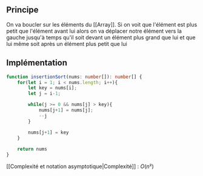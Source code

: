 ## Principe

On va boucler sur les éléments du [[Array]]. Si on voit que l'élément est plus petit que l'élément avant lui alors on va déplacer notre élément vers la gauche jusqu'à temps qu'il soit devant un élément plus grand que lui et que lui même soit après un élément plus petit que lui

## Implémentation

```ts
function insertionSort(nums: number[]): number[] {
    for(let i = 1; i < nums.length; i++){
        let key = nums[i];
        let j = i-1;

        while(j >= 0 && nums[j] > key){
            nums[j+1] = nums[j];
            --j
        }

        nums[j+1] = key
    }
    
    return nums
}
```

[[Complexité et notation asymptotique|Complexité]] : $O(n²)$

